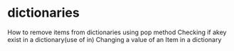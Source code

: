 # dictionaries
How to remove items from dictionaries using pop method
Checking if akey exist in a dictionary(use of in)
Changing a value of an Item in a dictionary
